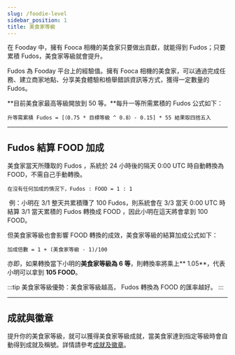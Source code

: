 ```yaml
---
slug: /foodie-level
sidebar_position: 1
title: 美食家等級
---
```


在 Fooday 中，擁有 Fooca 相機的美食家只要做出貢獻，就能得到 Fudos；只要累積 Fudos，美食家等級就會提升。

Fudos 為 Fooday 平台上的經驗值。擁有 Fooca 相機的美食家，可以通過完成任務、建立商家地點、分享美食體驗和檢舉錯誤資訊等方式，獲得一定數量的 Fudos。

**目前美食家最高等級開放到 50 等。**每升一等所需累積的 Fudos 公式如下：

```
升等需累積 Fudos = [（0.75 * 目標等級 ^ 0.8）- 0.15] * 55 結果取四捨五入
```

***

## Fudos 結算 FOOD 加成

美食家當天所賺取的 Fudos ，系統於 24 小時後的隔天 0:00 UTC 時自動轉換為 FOOD，不需自己手動轉換。

```
在沒有任何加成的情況下，Fudos : FOOD = 1 : 1   
```
​
例：小明在 3/1 整天共累積賺了 100 Fudos，則系統會在 3/3 當天 0:00 UTC 時結算 3/1 當天累積的 Fudos 轉換成 FOOD ，因此小明在這天將會拿到 100 FOOD。

但美食家等級也會影響 FOOD 轉換的成效，美食家等級的結算加成公式如下：

```
加成倍數 = 1 + (美食家等級 - 1)/100
```

亦即，如果轉換當下小明的**美食家等級為 6 等**，則轉換率將乘上** 1.05**，代表小明可以拿到 **105 FOOD**。

:::tip
美食家等級優勢：美食家等級越高，
​Fudos 轉換為 FOOD 的匯率越好。
:::

***

## 成就與徽章

提升你的美食家等級，就可以獲得美食家等級成就，當美食家達到指定等級時會自動得到成就及稱號。詳情請參考[成就及徽章](/achievement-and-badge-system)。

 
